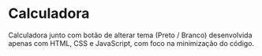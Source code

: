 # Calculadora
Calculadora junto com botão de alterar tema (Preto / Branco) desenvolvida apenas com HTML, CSS e JavaScript, com foco na minimização do código.
